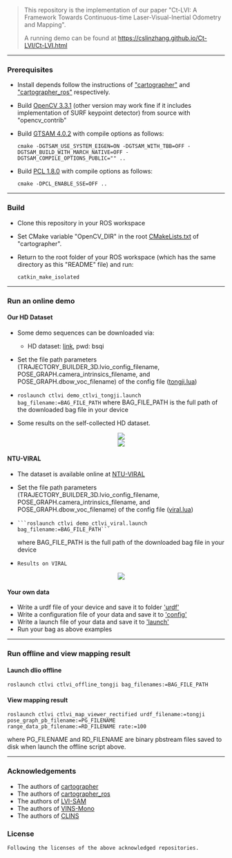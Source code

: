 > This repository is the implementation of our paper "Ct-LVI: A Framework Towards Continuous-time Laser-Visual-Inertial Odometry and Mapping". 
>
> A running demo can be found at  https://cslinzhang.github.io/Ct-LVI/Ct-LVI.html

---
### Prerequisites
- Install depends follow the instructions of ["cartographer"](https://google-cartographer.readthedocs.io/en/latest/index.html) and ["cartographer_ros"](https://google-cartographer-ros.readthedocs.io/en/latest/compilation.html) respectively. 

- Build [OpenCV 3.3.1](https://opencv.org/releases/page/2/) (other version may work fine if it includes implementation of SURF keypoint detector) from source with "opencv_contrib"

- Build [GTSAM 4.0.2](https://github.com/borglab/gtsam/tree/4.0.2) with compile options as follows:

  ```cmake -DGTSAM_USE_SYSTEM_EIGEN=ON -DGTSAM_WITH_TBB=OFF -DGTSAM_BUILD_WITH_MARCH_NATIVE=OFF -DGTSAM_COMPILE_OPTIONS_PUBLIC="" ..```

- Build [PCL 1.8.0](https://github.com/peterWon/D-LIOM/blob/master) with compile options as follows:

  ````cmake -DPCL_ENABLE_SSE=OFF ..````
---
### Build
- Clone this repository in your ROS workspace

- Set CMake variable "OpenCV_DIR" in the root [CMakeLists.txt](src/cartographer/CMakeLists.txt) of "cartographer". 

- Return to the root folder of your ROS workspace (which has the same directory as this "README" file) and run:

      catkin_make_isolated
---
### Run an online demo
#### Our HD Dataset
- Some demo sequences can be downloaded via:

  - HD dataset: [link](https://pan.baidu.com/s/1G8JRS38VhW8zwjtxNrXiWw), pwd: bsqi

- Set the file path parameters (TRAJECTORY_BUILDER_3D.lvio_config_filename, POSE_GRAPH.camera_intrinsics_filename, and POSE_GRAPH.dbow_voc_filename) of the config file ([tongji.lua](src/ctlvi/config/tongji.lua)) 

- ```roslaunch ctlvi demo_ctlvi_tongji.launch bag_filename:=BAG_FILE_PATH```
  where BAG_FILE_PATH is the full path of the downloaded bag file in your device

- Some results on the self-collected HD dataset.

  <div align="center">
      <img src="img/HD-FAST-ROTATE.png">  
  </div>

  <div align="center">
      <img src="img/HD-RESULT.jpg">  
  </div>
#### NTU-VIRAL

- The dataset is available online at [NTU-VIRAL](https://ntu-aris.github.io/ntu_viral_dataset/)

- Set the file path parameters (TRAJECTORY_BUILDER_3D.lvio_config_filename, POSE_GRAPH.camera_intrinsics_filename, and POSE_GRAPH.dbow_voc_filename) of the config file ([viral.lua](src/ctlvi/config/viral.lua))

-     ```roslaunch ctlvi demo_ctlvi_viral.launch bag_filename:=BAG_FILE_PATH```
  where BAG_FILE_PATH is the full path of the downloaded bag file in your device
  
-     Results on VIRAL
  
  <div align="center">
      <img src="img/VIRAL-RESULT.png">  
  </div>
  
  
#### Your own data
- Write a urdf file of your device and save it to folder ['urdf'](src/dlio/urdf)
- Write a configuration file of your data and save it to ['config'](src/dlio/config)
- Write a launch file of your data and save it to ['launch'](src/dlio/launch)
- Run your bag as above examples
---
### Run offline and view mapping result
#### Launch dlio offline
    roslaunch ctlvi ctlvi_offline_tongji bag_filenames:=BAG_FILE_PATH
#### View mapping result
    roslaunch ctlvi ctlvi_map_viewer_rectified urdf_filename:=tongji pose_graph_pb_filename:=PG_FILENAME range_data_pb_filename:=RD_FILENAME rate:=100
  where PG_FILENAME and RD_FILENAME are binary pbstream files saved to disk when launch the offline script above.

---
### Acknowledgements
- The authors of [cartographer](https://github.com/cartographer-project/cartographer)
- The authors of [cartographer_ros](https://github.com/cartographer-project/cartographer_ros)
- The authors of [LVI-SAM](https://github.com/TixiaoShan/LVI-SAM)
- The authors of [VINS-Mono](https://github.com/HKUST-Aerial-Robotics/VINS-Mono)
- The authors of [CLINS](https://github.com/APRIL-ZJU/clins)

### License
```Following the licenses of the above acknowledged repositories.```
